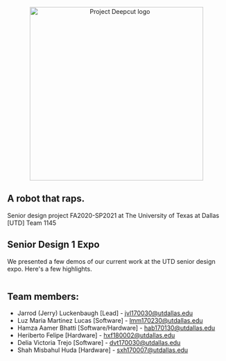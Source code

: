 <p align="center">
    <img src="https://github.com/jluckenbaugh2/Deepcut/blob/master/docs/pictures/deepcut_logo.png" alt="Project Deepcut logo" width="400">
</p>

## A robot that raps.

Senior design project FA2020-SP2021 at The University of Texas at Dallas [UTD]
Team 1145

## Senior Design 1 Expo
We presented a few demos of our current work at the UTD senior design expo. Here's a few highlights.
[![<img src="https://github.com/jluckenbaugh2/Deepcut/blob/master/docs/pictures/facetest.gif" alt="Project Deepcut logo" width="400">](https://img.youtube.com/vi/T9jrKqjYwAw/maxresdefault.jpg)](https://youtu.be/T9jrKqjYwAw)

[![<img src="https://github.com/jluckenbaugh2/Deepcut/blob/master/docs/pictures/facetest2.gif" alt="Project Deepcut logo" width="400">](https://img.youtube.com/vi/xlmdFCnutfY/maxresdefault.jpg)](https://youtu.be/xlmdFCnutfY)

## Team members:
* Jarrod (Jerry) Luckenbaugh [Lead] - jvl170030@utdallas.edu
* Luz Maria Martinez Lucas [Software] - lmm170230@utdallas.edu
* Hamza Aamer Bhatti [Software/Hardware] - hab170130@utdallas.edu
* Heriberto Felipe [Hardware] - hxf180002@utdallas.edu
* Delia Victoria Trejo [Software] - dvt170030@utdallas.edu
* Shah Misbahul Huda [Hardware] - sxh170007@utdallas.edu
